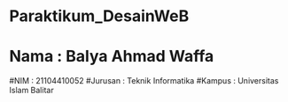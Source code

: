 # Paraktikum_DesainWeB
# Nama : Balya Ahmad Waffa
#NIM : 21104410052
#Jurusan : Teknik Informatika
#Kampus : Universitas Islam Balitar
